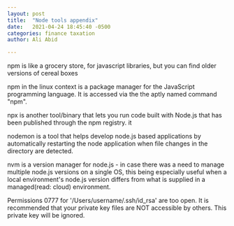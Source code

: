 ```yaml
---
layout: post
title:  "Node tools appendix"
date:   2021-04-24 18:45:40 -0500
categories: finance taxation
author: Ali Abid

---
```


npm is like a grocery store, for javascript libraries, but you can find older versions of cereal boxes
<!-- excerpt-end -->

npm in the linux context is a package manager for the JavaScript programming language.  It is accessed via the the aptly named command "npm".

npx is  another tool/binary that lets you run code built with Node.js that has been published through the npm registry.  it 

nodemon is a tool that helps develop node.js based applications by automatically restarting the node application when file changes in the directory are detected.

nvm is a version manager for node.js - in case there was a need to manage multiple node.js versions on a single OS, this being especially useful when a local environment's node.js version differs from what is supplied in a managed(read: cloud) environment.




Permissions 0777 for '/Users/username/.ssh/id_rsa' are too open.
It is recommended that your private key files are NOT accessible by others.
This private key will be ignored.

